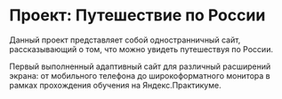 # Проект: Путешествие по России
Данный проект представляет собой одностранничный сайт, рассказывающий о том, что можно увидеть путешествуя по России.

Первый выполненный адаптивный сайт для различный расширений экрана: от мобильного телефона до широкоформатного монитора в рамках прохождения обучения на Яндекс.Практикуме.

